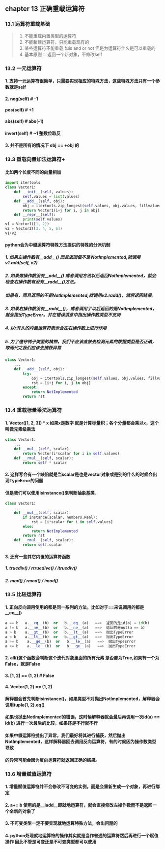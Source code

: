 ## chapter 13 正确重载运算符


### 13.1 运算符重载基础
    
> 1. 不能重载内置类型的运算符
> 2. 不能新建运算符，只能重载现有的
> 3. 某些运算符不能重载 如is and or not 但是为运算符什么是可以重载的
> 4. 基本原则： 返回一个新对象，不修改self

### 13.2 一元运算符
#### 1. 支持一元运算符很简单，只需要实现相应的特殊方法，这些特殊方法只有一个参数就是self
#### 2. __neg__(self)       # -1
####    __pos__(self)       # +1
####    __abs__(self)       # abs(-1) 
####    __invert__(self)    # ~1  整数位取反
#### 3. 并不是所有的情况下 obj == +obj 的

### 13.3 重载向量加法运算符+
#### 比如两个长度不同的向量相加
```python
import itertools
class Vector1:
    def __init__(self, values):
        self.values = list(values)
    def __add__(self, obj):
        obj = itertools.zip_longest(self.values, obj.values, fillvalue=0)
        return Vector1(i+j for i, j in obj)
    def __repr__(self):
        print(self.values)
v1 = Vector1([1, 2])
v2 = Vector2([3, 4, 5, 6])
v1+v2
```
#### python会为中缀运算符特殊方法提供的特殊的分派机制
##### 1. 如果左操作数有__add__() 而且返回值不是 NotImplemented,就调用v1.__add__(self, v2)
##### 2. 如果做操作数没有__add__() 或者调用方法以后返回NotImplemented，就会检查右操作数有没有__radd__()方法。
#####    如果有，而且返回的不是NotImplemented,就调用v2.__radd__()，然后返回结果。
##### 3. 如果右操作数没有__radd__()，或者调用了以后返回的是NotImplemented，就会抛出TypeError。并在错误消息中指出操作数类型不支持
##### 4. 以r开头的内置运算符表示会在右操作数上进行作用
##### 5. 为了遵守鸭子类型的精神，我们不应该直接去检测元素的数据类型是否正确，取而代之我们应该去捕获异常
```python
class Vector1:
    ...
    def __add__(self, obj):
        try:
            obj = itertools.zip_longest(self.values, obj.values, fillvalue=0)
            rst = [i+j for i, j in obj]
        except:
            return NotImplemented
        return rst
```

### 13.4 重载标量乘法运算符
#### 1. Vector([1, 2, 3]) * x 如果x是数字 就是计算标量积；各个分量都会乘以x，这个叫做元素级乘法
```python
class Vector1:
    ...
    def __mul__(self, scalar):
        return Vector(i*scalar for i in self.values)
    def __rmul__(self, scalar):
        return self * scalar
```
#### 2. 这样写会有一个缺陷就是当scalar是也是vector对象或是别的什么的时候会出现TypeError的问题
####    但是我们可以使用isinstance()来判断抽象基类.
```python
class Vector1:
    ...
    def __mul__(self, scalar):
        if instance(scalar, numbers.Real):
            rst = [i*scalar for i in self.values]
        else:
            return NotImplemented
        return rst
    def __rmul__(self, scalar):
        return self.scalar
```
#### 3. 还有一些其它内置的运算符函数
##### 1. __truediv__()  /   __rtruedive__()   / __itruediv__()
##### 2. __mod__()  /  __rmod__()  /  __imod__()

### 13.5 比较运算符
#### 1. 正向反向调用使用的都是同一系列的方法。比如对于==来说调用的都是__eq__()
```python
a == b   a.__eq__(b)  or   b.__eq__(a)   ==>  返回的是id(a) = id(b)
a != b   a.__ne__(b)  or   b.__ne__(a)   ==>  返回的是not(a == b)
a > b    a.__gt__(b)  or   b.__lt__(a)   ==>  抛出TypeError
a < b    a.__lt__(b)  or   b.__gt__(a)   ==>  抛出TypeError
a >= b    a.__ge__(b)  or   b.__le__(a)   ==>  抛出TypeError
a <= b    a.__le__(b)  or   b.__ge__(a)   ==>  抛出TypeError
```
#### 2. all()这个函数会判断这个迭代对象里面的所有元素 是否都为True,如果有一个为False，就是False
#### 3. [1, 2] == (1, 2)     # False
#### 4. Vector(1, 2) == (1, 2)
#### 解释器会首先判断isinstance()，如果类型不对抛出NotImplemented，解释器会调用tuple(1, 2).__eq__()
#### 如果也抛出NotImplemented的错误，这时候解释器就会最后再调用一次id(a) == id(b) 进行一次最后的比较，如果还是不行就不行

#### 如果中缀运算符抛出了异常，我们最好将其进行捕获，然后抛出NotImplemented，这样解释器回去调用反向运算符，有的时候因为操作数类型导致
#### 的异常可能会因为反向运算符就返回正确的结果。

### 13.6 增量赋值运算符
#### 1. 增量赋值运算符并不会修改不可变的实例，而是会重新生成一个对象，再进行绑定
#### 2. a+= b 使用的是__iadd__即就地运算符，就会直接修改左操作数而不是返回一个全新的对象了
#### 3. 不可变类型一定不要实现就地运算特殊方法，会出问题的
#### 4. python处理就地运算符的操作其实就是当作普通的运算符然后再进行一个赋值操作 因此不管是可变还是不可变类型都可以使用


